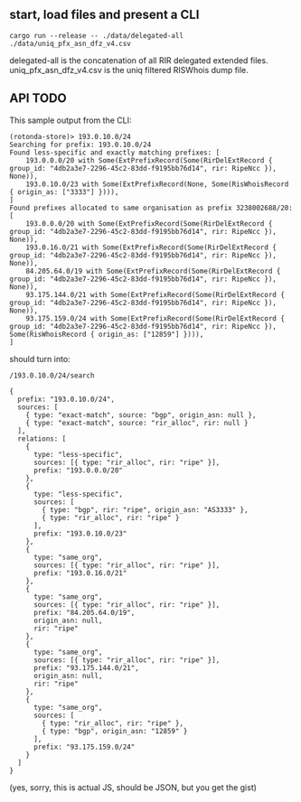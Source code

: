## start, load files and present a CLI

```cargo run --release -- ./data/delegated-all ./data/uniq_pfx_asn_dfz_v4.csv```

delegated-all is the concatenation of all RIR delegated extended files.
uniq_pfx_asn_dfz_v4.csv is the uniq filtered RISWhois dump file.

## API TODO

This sample output from the CLI:

```
(rotonda-store)> 193.0.10.0/24
Searching for prefix: 193.0.10.0/24
Found less-specific and exactly matching prefixes: [
    193.0.0.0/20 with Some(ExtPrefixRecord(Some(RirDelExtRecord { group_id: "4db2a3e7-2296-45c2-83dd-f9195bb76d14", rir: RipeNcc }), None)),
    193.0.10.0/23 with Some(ExtPrefixRecord(None, Some(RisWhoisRecord { origin_as: ["3333"] }))),
]
Found prefixes allocated to same organisation as prefix 3238002688/20:
[
    193.0.0.0/20 with Some(ExtPrefixRecord(Some(RirDelExtRecord { group_id: "4db2a3e7-2296-45c2-83dd-f9195bb76d14", rir: RipeNcc }), None)),
    193.0.16.0/21 with Some(ExtPrefixRecord(Some(RirDelExtRecord { group_id: "4db2a3e7-2296-45c2-83dd-f9195bb76d14", rir: RipeNcc }), None)),
    84.205.64.0/19 with Some(ExtPrefixRecord(Some(RirDelExtRecord { group_id: "4db2a3e7-2296-45c2-83dd-f9195bb76d14", rir: RipeNcc }), None)),
    93.175.144.0/21 with Some(ExtPrefixRecord(Some(RirDelExtRecord { group_id: "4db2a3e7-2296-45c2-83dd-f9195bb76d14", rir: RipeNcc }), None)),
    93.175.159.0/24 with Some(ExtPrefixRecord(Some(RirDelExtRecord { group_id: "4db2a3e7-2296-45c2-83dd-f9195bb76d14", rir: RipeNcc }), Some(RisWhoisRecord { origin_as: ["12859"] }))),
]
```

should turn into:

`/193.0.10.0/24/search`

```
{
  prefix: "193.0.10.0/24",
  sources: [
    { type: "exact-match", source: "bgp", origin_asn: null },
    { type: "exact-match", source: "rir_alloc", rir: null }
  ],
  relations: [
    {
      type: "less-specific",
      sources: [{ type: "rir_alloc", rir: "ripe" }],
      prefix: "193.0.0.0/20"
    },
    {
      type: "less-specific",
      sources: [
        { type: "bgp", rir: "ripe", origin_asn: "AS3333" },
        { type: "rir_alloc", rir: "ripe" }
      ],
      prefix: "193.0.10.0/23"
    },
    {
      type: "same_org",
      sources: [{ type: "rir_alloc", rir: "ripe" }],
      prefix: "193.0.16.0/21"
    },
    {
      type: "same_org",
      sources: [{ type: "rir_alloc", rir: "ripe" }],
      prefix: "84.205.64.0/19",
      origin_asn: null,
      rir: "ripe"
    },
    {
      type: "same_org",
      sources: [{ type: "rir_alloc", rir: "ripe" }],
      prefix: "93.175.144.0/21",
      origin_asn: null,
      rir: "ripe"
    },
    {
      type: "same_org",
      sources: [
        { type: "rir_alloc", rir: "ripe" },
        { type: "bgp", origin_asn: "12859" }
      ],
      prefix: "93.175.159.0/24"
    }
  ]
}
```

(yes, sorry, this is actual JS, should be JSON, but you get the gist)
